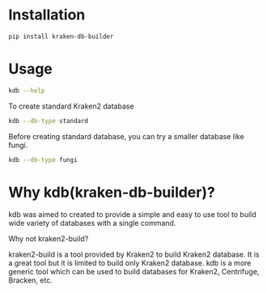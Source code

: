 Installation
============

```bash
pip install kraken-db-builder
```

Usage
=====

```bash
kdb --help
```

To create standard Kraken2 database

```bash
kdb --db-type standard
```

Before creating standard database, you can try a smaller database like fungi.

```bash
kdb --db-type fungi
```


Why kdb(kraken-db-builder)?
============================

kdb was aimed to created to provide a simple and easy to use tool to build wide variety of databases with a single command.

Why not kraken2-build?

kraken2-build is a tool provided by Kraken2 to build Kraken2 database. It is a great tool but it is limited to build only Kraken2 database. kdb is a more generic tool which can be used to build databases for Kraken2, Centrifuge, Bracken, etc.
